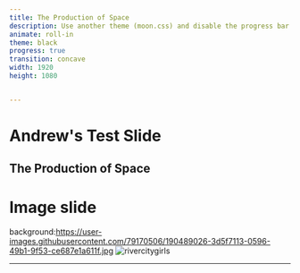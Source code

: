 ```yaml
---
title: The Production of Space
description: Use another theme (moon.css) and disable the progress bar at the bottom 
animate: roll-in
theme: black
progress: true
transition: concave
width: 1920
height: 1080


---
```

# Andrew's Test Slide
The Production of Space
---
# Image slide
background:https://user-images.githubusercontent.com/79170506/190489026-3d5f7113-0596-49b1-9f53-ce687e1a611f.jpg
![rivercitygirls](https://user-images.githubusercontent.com/79170506/190489026-3d5f7113-0596-49b1-9f53-ce687e1a611f.jpg)

---
